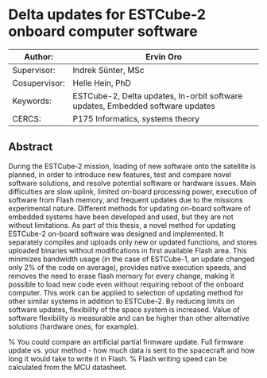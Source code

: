 # Delta updates for ESTCube-2 onboard computer software

| Author:       | Ervin Oro  
|---|---  
| Supervisor:   | Indrek Sünter, MSc  
| Cosupervisor: | Helle Hein, PhD  
| Keywords:     | ESTCube-2, Delta updates, In-orbit software updates, Embedded software updates  
| CERCS:        | P175 Informatics, systems theory  


## Abstract
During the ESTCube-2 mission, loading of new software onto the satellite is planned, in order to introduce new features, test and compare novel software solutions, and resolve potential software or hardware issues. Main difficulties are slow uplink, limited on-board processing power, execution of software from Flash memory, and frequent updates due to the missions experimental nature. Different methods for updating on-board software of embedded systems have been developed and used, but they are not without limitations. As part of this thesis, a novel method for updating ESTCube-2 on-board software was designed and implemented. It separately compiles and uploads only new or updated functions, and stores uploaded binaries without modifications in first available Flash area. This minimizes bandwidth usage (in the case of ESTCube-1, an update changed only $2\%$ of the code on average), provides native execution speeds, and removes the need to erase flash memory for every change, making it possible to load new code even without requiring reboot of the onboard computer. This work can be applied to selection of updating method for other similar systems in addition to ESTCube-2. By reducing limits on software updates, flexibility of the space system is increased. Value of software flexibility is measurable and can be higher than other alternative solutions (hardware ones, for example).

% You could compare an artificial partial firmware update. Full firmware update vs. your method - how much data is sent to the spacecraft and how long it would take to write it in Flash.
% Flash writing speed can be calculated from the MCU datasheet.
